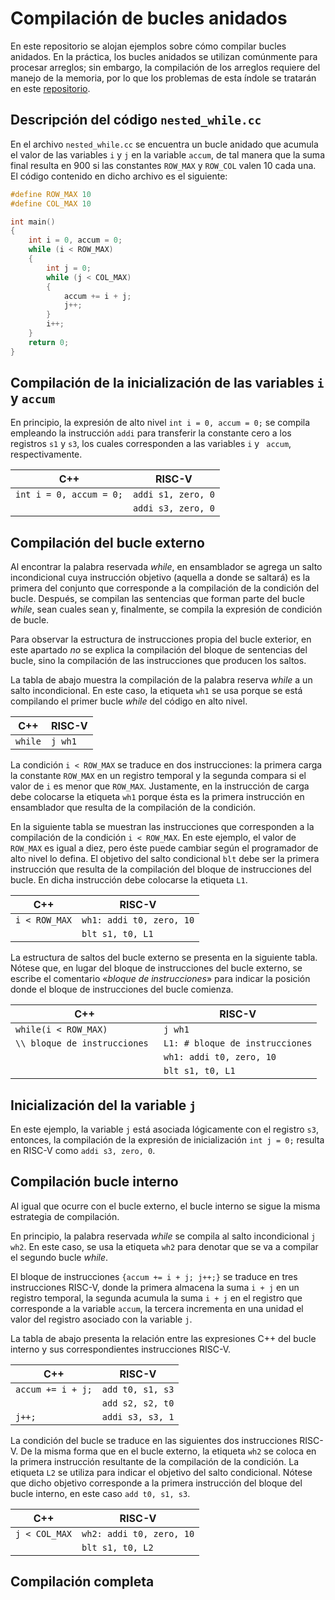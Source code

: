 # Compilación de bucles anidados

En este repositorio se alojan ejemplos sobre cómo compilar bucles anidados. En la práctica, los bucles anidados se utilizan comúnmente para procesar arreglos; sin embargo, la compilación de los arreglos requiere del manejo de la memoria, por lo que los problemas de esta índole se tratarán en este [repositorio](https://github.com/Ryuuba/risc-v-array.git).

## Descripción del código `nested_while.cc`

En el archivo `nested_while.cc` se encuentra un bucle anidado que acumula el valor de las variables `i` y `j` en la variable `accum`, de tal manera que la suma final resulta en 900 si las constantes `ROW_MAX` y `ROW_COL` valen 10 cada una. El código contenido en dicho archivo es el siguiente:

```C++
#define ROW_MAX 10
#define COL_MAX 10

int main()
{   
    int i = 0, accum = 0;
    while (i < ROW_MAX)
    {
        int j = 0;
        while (j < COL_MAX)
        {
            accum += i + j;
            j++;
        }
        i++;
    }
    return 0;
}
```

## Compilación de la inicialización de las variables `i` y `accum`

En principio, la expresión de alto nivel `int i = 0, accum = 0;` se compila empleando la instrucción `addi` para transferir la constante cero a los registros `s1` y `s3`, los cuales corresponden a las variables `i` y ` accum`, respectivamente.

| C++                     | RISC-V             |
| ----------------------- | ------------------ |
| `int i = 0, accum = 0;` | `addi s1, zero, 0` |
|                         | `addi s3, zero, 0` |

## Compilación del bucle externo

Al encontrar la palabra reservada *while*, en ensamblador se agrega un salto incondicional cuya instrucción objetivo (aquella a donde se saltará) es la primera del conjunto que corresponde a la compilación de la condición del bucle. Después, se compilan las sentencias que forman parte del bucle *while*, sean cuales sean y, finalmente, se compila la expresión de condición de bucle.

Para observar la estructura de instrucciones propia del bucle exterior, en este apartado *no* se explica la compilación del bloque de sentencias del bucle, sino la compilación de las instrucciones que producen los saltos.

La tabla de abajo muestra la compilación de la palabra reserva *while* a un salto incondicional. En este caso, la etiqueta `wh1` se usa porque se está compilando el primer bucle *while* del código en alto nivel.

| C++                  | RISC-V  |
| -------------------- | ------- |
| `while`              | `j wh1` |

La condición `i < ROW_MAX` se traduce en dos instrucciones: la primera carga la constante `ROW_MAX` en un registro temporal y la segunda compara si el valor de `i` es menor que `ROW_MAX`. Justamente, en la instrucción de carga debe colocarse la etiqueta `wh1` porque ésta es la primera instrucción en ensamblador que resulta de la compilación de la condición.

En la siguiente tabla se muestran las instrucciones que corresponden a la compilación de la condición `i < ROW_MAX`. En este ejemplo, el valor de `ROW_MAX` es igual a diez, pero éste puede cambiar según el programador de alto nivel lo defina. El objetivo del salto condicional `blt` debe ser la primera instrucción que resulta de la compilación del bloque de instrucciones del bucle. En dicha instrucción debe colocarse la etiqueta `L1`.

| C++                  | RISC-V                   |
| -------------------- | ------------------------ |
| `i < ROW_MAX`        | `wh1: addi t0, zero, 10` |
|                      | `blt s1, t0, L1`         |


La estructura de saltos del bucle externo se presenta en la siguiente tabla. Nótese que, en lugar del bloque de instrucciones del bucle externo, se escribe el comentario «*bloque de instrucciones*» para indicar la posición donde el bloque de instrucciones del bucle comienza.

| C++                           | RISC-V                          |
| ----------------------------- | ------------------------------- |
| `while(i < ROW_MAX)`          | `j wh1`                         |
| `\\ bloque de instrucciones ` | `L1: # bloque de instrucciones` |
|                               | `wh1: addi t0, zero, 10`        |
|                               | `blt s1, t0, L1`                |


## Inicialización del la variable `j`

En este ejemplo, la variable `j` está asociada lógicamente con el registro `s3`, entonces, la compilación de la expresión de inicialización `int j = 0;` resulta en RISC-V como `addi s3, zero, 0`.

## Compilación bucle interno

Al igual que ocurre con el bucle externo, el bucle interno se sigue la misma estrategia de compilación. 

En principio, la palabra reservada *while* se compila al salto incondicional `j wh2`. En este caso, se usa la etiqueta `wh2` para denotar que se va a compilar el segundo bucle *while*.

El bloque de instrucciones `{accum += i + j; j++;}` se traduce en tres instrucciones RISC-V, donde la primera almacena la suma `i + j` en un registro temporal, la segunda acumula la suma `i + j` en el registro que corresponde a la variable `accum`, la tercera incrementa en una unidad el valor del registro asociado con la variable `j`.

La tabla de abajo presenta la relación entre las expresiones C++ del bucle interno y sus  correspondientes instrucciones RISC-V.

| C++ | RISC-V |
| --- | ------ |
| `accum += i + j;` | `add t0, s1, s3` |
|                   | `add s2, s2, t0` |
| `j++;`            | `addi s3, s3, 1` |

La condición del bucle se traduce en las siguientes dos instrucciones RISC-V. De la misma forma que en el bucle externo, la etiqueta `wh2` se coloca en la primera instrucción resultante de la compilación de la condición. La etiqueta `L2` se utiliza para indicar el objetivo del salto condicional. Nótese que dicho objetivo corresponde a la primera instrucción del bloque del bucle interno, en este caso `add t0, s1, s3`.

| C++           | RISC-V                   |
| ------------- | ------------------------ |
| `j < COL_MAX` | `wh2: addi t0, zero, 10` |
|               | `blt s1, t0, L2`         |

## Compilación completa

